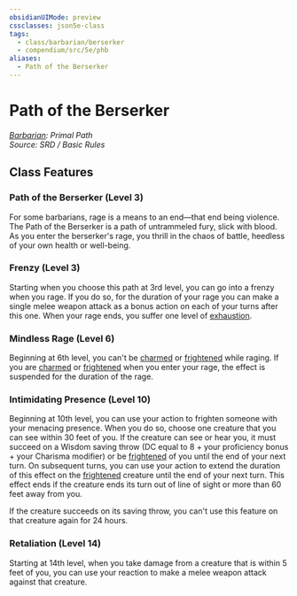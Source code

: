 ```yaml
---
obsidianUIMode: preview
cssclasses: json5e-class
tags:
  - class/barbarian/berserker
  - compendium/src/5e/phb
aliases:
  - Path of the Berserker
---
```

# Path of the Berserker
*[Barbarian](barbarian.md): Primal Path*  
*Source: SRD / Basic Rules*  


## Class Features

### Path of the Berserker (Level 3)

For some barbarians, rage is a means to an end—that end being violence. The Path of the Berserker is a path of untrammeled fury, slick with blood. As you enter the berserker's rage, you thrill in the chaos of battle, heedless of your own health or well-being.

### Frenzy (Level 3)

Starting when you choose this path at 3rd level, you can go into a frenzy when you rage. If you do so, for the duration of your rage you can make a single melee weapon attack as a bonus action on each of your turns after this one. When your rage ends, you suffer one level of [exhaustion](rules/conditions.md#exhaustion).

### Mindless Rage (Level 6)

Beginning at 6th level, you can't be [charmed](rules/conditions.md#charmed) or [frightened](rules/conditions.md#frightened) while raging. If you are [charmed](rules/conditions.md#charmed) or [frightened](rules/conditions.md#frightened) when you enter your rage, the effect is suspended for the duration of the rage.

### Intimidating Presence (Level 10)

Beginning at 10th level, you can use your action to frighten someone with your menacing presence. When you do so, choose one creature that you can see within 30 feet of you. If the creature can see or hear you, it must succeed on a Wisdom saving throw (DC equal to 8 + your proficiency bonus + your Charisma modifier) or be [frightened](rules/conditions.md#frightened) of you until the end of your next turn. On subsequent turns, you can use your action to extend the duration of this effect on the [frightened](rules/conditions.md#frightened) creature until the end of your next turn. This effect ends if the creature ends its turn out of line of sight or more than 60 feet away from you.

If the creature succeeds on its saving throw, you can't use this feature on that creature again for 24 hours.

### Retaliation (Level 14)

Starting at 14th level, when you take damage from a creature that is within 5 feet of you, you can use your reaction to make a melee weapon attack against that creature.
